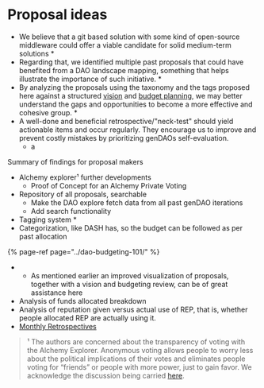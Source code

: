 # Proposal ideas

* We believe that a git based solution with some kind of open-source middleware could offer a viable candidate for solid medium-term solutions
  * 
* Regarding that, we identified multiple past proposals that could have benefited from a DAO landscape mapping, something that helps illustrate the importance of such initiative.
  * 
* By analyzing the proposals using the taxonomy and the tags proposed here against a structured [vision](https://docs.google.com/document/d/10-0ppf_QpYdlBC_AFWt-QhJWyUpBRl5zU9bU1AWXUqU/edit#heading=h.ggo559linbt0) and [budget planning](https://docs.google.com/document/d/1fyhXSv_yp38FbC-R3aJPqqVJDvi6i0LATZya5F9vtZ4/edit), we may better understand the gaps and opportunities to become a more effective and cohesive group.
  * 
* A well-done and beneficial retrospective/"neck-test" should yield actionable items and occur regularly. They encourage us to improve and prevent costly mistakes by prioritizing genDAOs self-evaluation.
  * a



Summary of findings for proposal makers

* Alchemy explorer¹ further developments 
  * Proof of Concept for an Alchemy Private Voting
* Repository of all proposals, searchable
  * Make the DAO explore fetch data from all past genDAO iterations
  * Add search functionality 
* Tagging system
  * 
* Categorization, like DASH has, so the budget can be followed as per past allocation 

{% page-ref page="../dao-budgeting-101/" %}

* * As mentioned earlier an improved visualization of proposals, together with a vision and budgeting review, can be of great assistance here
* Analysis of funds allocated breakdown 
* Analysis of reputation given versus actual use of REP, that is, whether people allocated REP are actually using it.
* [Monthly Retrospectives](https://docs.google.com/document/d/1mS9ORsq647xblKiAxQGdwEJ9PuJnghl-8iBkbVT_NEs/edit?usp=sharing)

> ¹ The authors are concerned about the transparency of voting with the Alchemy Explorer. Anonymous voting allows people to worry less about the political implications of their votes and eliminates people voting for “friends” or people with more power, just to gain favor. We acknowledge the discussion being carried [here](https://daotalk.org/t/private-voting-module/469/2?u=pat).

